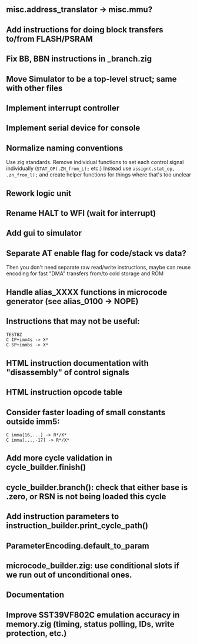 ## misc.address_translator -> misc.mmu?

## Add instructions for doing block transfers to/from FLASH/PSRAM
## Fix BB, BBN instructions in _branch.zig
## Move Simulator to be a top-level struct; same with other files
## Implement interrupt controller
## Implement serial device for console
## Normalize naming conventions
Use zig standards.
Remove individual functions to set each control signal individually (`STAT_OP(.ZN_from_L);` etc.)
Instead use `assign(.stat_op, .zn_from_l);` and create helper functions for things where that's too unclear

## Rework logic unit

## Rename HALT to WFI (wait for interrupt)

## Add gui to simulator

## Separate AT enable flag for code/stack vs data?
Then you don't need separate raw read/write instructions, maybe can reuse encoding for fast "DMA" transfers from/to cold storage and ROM

## Handle alias_XXXX functions in microcode generator (see alias_0100 -> NOPE)

## Instructions that may not be useful:
    TESTBZ
    C IP+imm4s -> X*
    C SP+immbs -> X*

## HTML instruction documentation with "disassembly" of control signals
## HTML instruction opcode table

## Consider faster loading of small constants outside imm5:
    C imma[16,...] -> R*/X*
    C imma[...,-17] -> R*/X*

## Add more cycle validation in cycle_builder.finish()
## cycle_builder.branch(): check that either base is .zero, or RSN is not being loaded this cycle
## Add instruction parameters to instruction_builder.print_cycle_path()
## ParameterEncoding.default_to_param
## microcode_builder.zig: use conditional slots if we run out of unconditional ones.
## Documentation
## Improve SST39VF802C emulation accuracy in memory.zig (timing, status polling, IDs, write protection, etc.)
